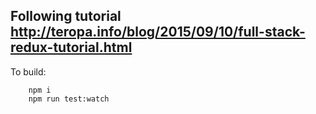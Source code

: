 ## Following tutorial http://teropa.info/blog/2015/09/10/full-stack-redux-tutorial.html

To build:
```
    npm i
    npm run test:watch
```
